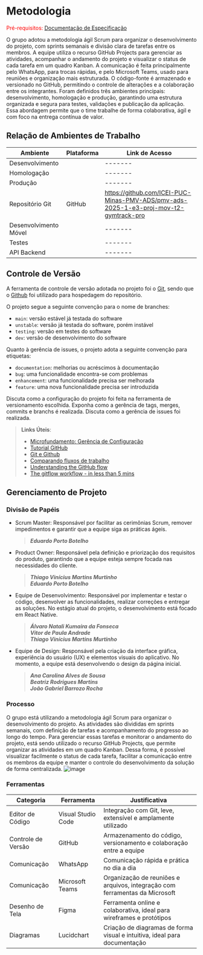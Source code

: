 
# Metodologia

<span style="color:red">Pré-requisitos: <a href="2-Especificação do Projeto.md"> Documentação de Especificação</a></span>

O grupo adotou a metodologia ágil Scrum para organizar o desenvolvimento do projeto, com sprints semanais e divisão clara de tarefas entre os membros. A equipe utiliza o recurso GitHub Projects para gerenciar as atividades, acompanhar o andamento do projeto e visualizar o status de cada tarefa em um quadro Kanban. A comunicação é feita principalmente pelo WhatsApp, para trocas rápidas, e pelo Microsoft Teams, usado para reuniões e organização mais estruturada. O código-fonte é armazenado e versionado no GitHub, permitindo o controle de alterações e a colaboração entre os integrantes. Foram definidos três ambientes principais: desenvolvimento, homologação e produção, garantindo uma estrutura organizada e segura para testes, validações e publicação da aplicação. Essa abordagem permite que o time trabalhe de forma colaborativa, ágil e com foco na entrega contínua de valor.

## Relação de Ambientes de Trabalho

| Ambiente            | Plataforma        | Link de Acesso                       |
|---------------------|-------------------|--------------------------------------|
| Desenvolvimento     |                   |              -------                 |
| Homologação         |                   |              -------                 |
| Produção            |                   |              -------                 |
| Repositório Git     | GitHub            |https://github.com/ICEI-PUC-Minas-PMV-ADS/pmv-ads-2025-1-e3-proj-mov-t2-gymtrack-pro|
| Desenvolvimento Móvel |                 |              -------                 |
| Testes              |                   |              -------                 |
| API Backend         |                   |              -------                 |

## Controle de Versão

A ferramenta de controle de versão adotada no projeto foi o
[Git](https://git-scm.com/), sendo que o [Github](https://github.com)
foi utilizado para hospedagem do repositório.

O projeto segue a seguinte convenção para o nome de branches:

- `main`: versão estável já testada do software
- `unstable`: versão já testada do software, porém instável
- `testing`: versão em testes do software
- `dev`: versão de desenvolvimento do software

Quanto à gerência de issues, o projeto adota a seguinte convenção para
etiquetas:

- `documentation`: melhorias ou acréscimos à documentação
- `bug`: uma funcionalidade encontra-se com problemas
- `enhancement`: uma funcionalidade precisa ser melhorada
- `feature`: uma nova funcionalidade precisa ser introduzida

Discuta como a configuração do projeto foi feita na ferramenta de versionamento escolhida. Exponha como a gerência de tags, merges, commits e branchs é realizada. Discuta como a gerência de issues foi realizada.

> **Links Úteis**:
> - [Microfundamento: Gerência de Configuração](https://pucminas.instructure.com/courses/87878/)
> - [Tutorial GitHub](https://guides.github.com/activities/hello-world/)
> - [Git e Github](https://www.youtube.com/playlist?list=PLHz_AreHm4dm7ZULPAmadvNhH6vk9oNZA)
>  - [Comparando fluxos de trabalho](https://www.atlassian.com/br/git/tutorials/comparing-workflows)
> - [Understanding the GitHub flow](https://guides.github.com/introduction/flow/)
> - [The gitflow workflow - in less than 5 mins](https://www.youtube.com/watch?v=1SXpE08hvGs)

## Gerenciamento de Projeto

### Divisão de Papéis

- Scrum Master: Responsável por facilitar as cerimônias Scrum, remover impedimentos e garantir que a equipe siga as práticas ágeis.
   >***Eduardo Porto Botelho***</br>

- Product Owner: Responsável pela definição e priorização dos requisitos do produto, garantindo que a equipe esteja sempre focada nas necessidades do cliente.
  >***Thiago Vinícius Martins Murtinho***</br>
  >***Eduardo Porto Botelho***</br>

- Equipe de Desenvolvimento: Responsável por implementar e testar o código, desenvolver as funcionalidades, realizar correções e entregar as soluções. No estágio atual do projeto, o desenvolvimento está focado em React Native.
   >***Álvaro Natali Kumaira da Fonseca</br>
   Vitor de Paula Andrade***</br>
   >***Thiago Vinícius Martins Murtinho***</br>

- Equipe de Design: Responsável pela criação da interface gráfica, experiência do usuário (UX) e elementos visuais do aplicativo. No momento, a equipe está desenvolvendo o design da página inicial.</br>
   >***Ana Carolina Alves de Sousa </br>
   >Beatriz Rodrigues Martins***</br>
   >***João Gabriel Barrozo Rocha***</br>

### Processo

O grupo está utilizando a metodologia ágil Scrum para organizar o desenvolvimento do projeto. As atividades são divididas em sprints semanais, com definição de tarefas e acompanhamento do progresso ao longo do tempo. Para gerenciar essas tarefas e monitorar o andamento do projeto, está sendo utilizado o recurso GitHub Projects, que permite organizar as atividades em um quadro Kanban. Dessa forma, é possível visualizar facilmente o status de cada tarefa, facilitar a comunicação entre os membros da equipe e manter o controle do desenvolvimento da solução de forma centralizada.
![image](https://github.com/user-attachments/assets/dfaa5d3c-4a06-4536-aee2-96e3c319a489)


### Ferramentas

| Categoria               | Ferramenta         | Justificativa                                                               |
|------------------------|--------------------|-----------------------------------------------------------------------------|
| Editor de Código        | Visual Studio Code | Integração com Git, leve, extensível e amplamente utilizado                |
| Controle de Versão      | GitHub             | Armazenamento do código, versionamento e colaboração entre a equipe        |
| Comunicação             | WhatsApp           | Comunicação rápida e prática no dia a dia                                  |
| Comunicação             | Microsoft Teams    | Organização de reuniões e arquivos, integração com ferramentas da Microsoft|
| Desenho de Tela         | Figma              | Ferramenta online e colaborativa, ideal para wireframes e protótipos       |
| Diagramas               | Lucidchart         | Criação de diagramas de forma visual e intuitiva, ideal para documentação   |
